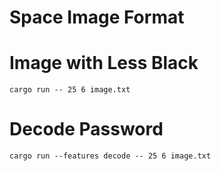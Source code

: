 Space Image Format
=====

# Image with Less Black
```
cargo run -- 25 6 image.txt
```

# Decode Password
```
cargo run --features decode -- 25 6 image.txt
```
